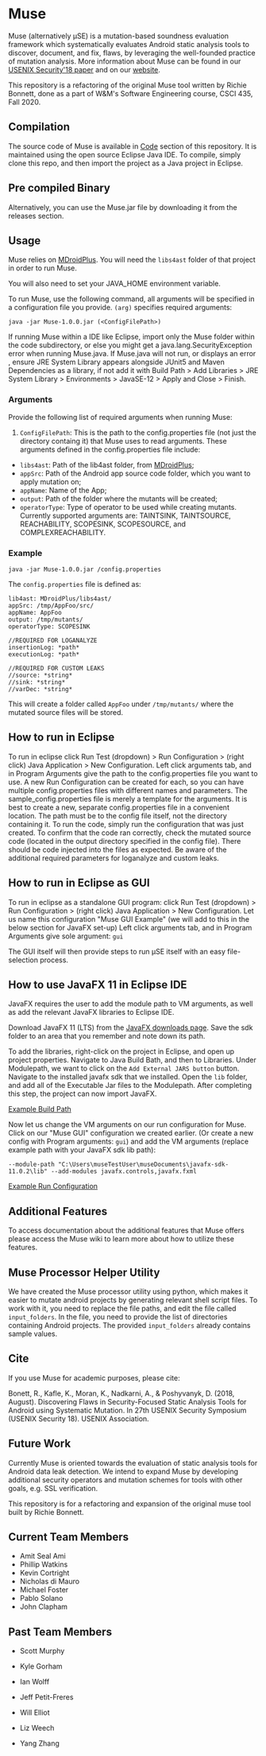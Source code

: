 # Muse
Muse (alternatively µSE) is a mutation-based soundness evaluation framework which systematically evaluates Android static analysis tools to discover, document, and fix, flaws, by leveraging the well-founded practice of mutation analysis. More information about Muse can be found in our [USENIX Security'18 paper](http://www.cs.wm.edu/~rfbonett/pubs/usenix18.pdf) and on our [website](https://muse-security-evaluation.github.io/#overview). 

This repository is a refactoring of the original Muse tool written by Richie Bonnett, done as a part of W&M's Software Engineering course, CSCI 435, Fall 2020.

## Compilation
The source code of Muse is available in [Code](https://gitlab.com/WM-CSCI435-F18/android-muse/tree/master/code) section of this repository. It is maintained using the open source Eclipse Java IDE. To compile, simply clone this repo, and then import the project as a Java project in Eclipse.

## Pre compiled Binary
Alternatively, you can use the Muse.jar file by downloading it from the releases section. 

## Usage
Muse relies on [MDroidPlus](https://gitlab.com/SEMERU-Code-Public/Android/Mutation/MDroidPlus). You will need the `libs4ast` folder of that project in order to run Muse. 

You will also need to set your JAVA_HOME environment variable.

To run Muse, use the following command, all arguments will be specified in a configuration file you provide. `(arg)` specifies required arguments:
```
java -jar Muse-1.0.0.jar (<ConfigFilePath>)
```

If running Muse within a IDE like Eclipse, import only the Muse folder within the code subdirectory, or else you might get a java.lang.SecurityException error when running Muse.java. If Muse.java will not run, or displays an error , ensure JRE System Library appears alongside JUnit5 and Maven Dependencies as a library, if not add it with Build Path > Add Libraries > JRE System Library > Environments > JavaSE-12 > Apply and Close > Finish.

### Arguments
Provide the following list of required arguments when running Muse: 
1. ``ConfigFilePath``: This is the path to the config.properties file (not just the directory containg it) that Muse uses to read arguments. These arguments defined in the config.properties file include:
- ``libs4ast``:  Path of the lib4ast folder, from [MDroidPlus](https://gitlab.com/SEMERU-Code-Public/Android/Mutation/MDroidPlus/tree/master/libs4ast);
- ``appSrc``: Path of the Android app source code folder, which you want to apply mutation on;
- ``appName``:  Name of the App;
- ``output``: Path of the folder where the mutants will be created;
- `operatorType`: Type of operator to be used while creating mutants. Currently supported arguments are: TAINTSINK, TAINTSOURCE, REACHABILITY, SCOPESINK, SCOPESOURCE, and COMPLEXREACHABILITY.

### Example
```
java -jar Muse-1.0.0.jar /config.properties
```

The `config.properties` file is defined as:
```
lib4ast: MDroidPlus/libs4ast/
appSrc: /tmp/AppFoo/src/
appName: AppFoo
output: /tmp/mutants/
operatorType: SCOPESINK

//REQUIRED FOR LOGANALYZE
insertionLog: *path*
executionLog: *path*

//REQUIRED FOR CUSTOM LEAKS
//source: *string*
//sink: *string*
//varDec: *string*
```

This will create a folder called `AppFoo` under `/tmp/mutants/` where the mutated source files will be stored. 

## How to run in Eclipse
To run in eclipse click Run Test (dropdown) > Run Configuration > (right click) Java Application > New Configuration. Left click arguments tab, and in Program Arguments give the path to the config.properties file you want to use. A new Run Configuration can be created for each, so you can have multiple config.properties files with different names and parameters. The sample_config.properties file is merely a template for the arguments. It is best to create a new, separate config.properties file in a convenient location. The path must be to the config file itself, not the directory containing it. To run the code, simply run the configuration that was just created. To confirm that the code ran correctly, check the mutated source code (located in the output directory specified in the config file). There should be code injected into the files as expected. Be aware of the additional required parameters for loganalyze and custom leaks.


## How to run in Eclipse as GUI
To run in eclipse as a standalone GUI program: click Run Test (dropdown) > Run Configuration > (right click) Java Application > New Configuration. Let us name this configuration "Muse GUI Example" (we will add to this in the below section for JavaFX set-up) Left click arguments tab, and in Program Arguments give sole argument: `gui` 

The GUI itself will then provide steps to run µSE itself with an easy file-selection process.


## How to use JavaFX 11 in Eclipse IDE
JavaFX requires the user to add the module path to VM arguments, as well as add the relevant JavaFX libraries to Eclipse IDE. 

Download JavaFX 11 (LTS) from the [JavaFX downloads page](https://gluonhq.com/products/javafx/). Save the sdk folder to an area that you remember and note down its path.

To add the libraries, right-click on the project in Eclipse, and open up project properties. Navigate to Java Build Bath, and then to Libraries. Under Modulepath, we want to click on the `Add External JARS button` button. Navigate to the installed javafx sdk that we installed. Open the `lib` folder, and add all of the Executable Jar files to the Modulepath. After completing this step, the project can now import JavaFX.

[Example Build Path](https://i.gyazo.com/ebaf1aa528c93f9e85c89945eba33420.png)

Now let us change the VM arguments on our run configuration for Muse. Click on our "Muse GUI" configuration we created earlier. (Or create a new config with Program arguments: `gui`) and add the VM arguments (replace example path with your JavaFX sdk lib path):

`--module-path "C:\Users\museTestUser\museDocuments\javafx-sdk-11.0.2\lib" --add-modules javafx.controls,javafx.fxml`

[Example Run Configuration](https://i.gyazo.com/ec1f39d5d988be378c3d4d9dd8ce1c84.png)


## Additional Features
To access documentation about the additional features that Muse offers please access the Muse wiki to learn more about how to utilize these features.

## Muse Processor Helper Utility
We have created the Muse processor utility using python, which makes it easier to mutate android projects by generating relevant shell script files. To work with it, you need to replace the file paths, and edit the file called `input_folders`. In the file, you need to provide the list of directories containing Android projects. The provided `input_folders` already contains sample values. 


## Cite
If you use Muse for academic purposes, please cite: 

Bonett, R., Kafle, K., Moran, K., Nadkarni, A., & Poshyvanyk, D. (2018, August). Discovering Flaws in Security-Focused Static Analysis Tools for Android using Systematic Mutation. In 27th USENIX Security Symposium (USENIX Security 18). USENIX Association.

## Future Work
Currently Muse is oriented towards the evaluation of static analysis tools for Android data leak detection. We intend to expand Muse by developing additional security operators and mutation schemes for tools with other goals, e.g. SSL verification. 

This repository is for a refactoring and expansion of the original muse tool built by Richie Bonnett.

## Current Team Members
- Amit Seal Ami
- Phillip Watkins
- Kevin Cortright
- Nicholas di Mauro
- Michael Foster
- Pablo Solano
- John Clapham
  
## Past Team Members
- Scott Murphy
- Kyle Gorham
- Ian Wolff
- Jeff Petit-Freres
- Will Elliot


- Liz Weech
- Yang Zhang
